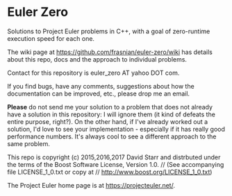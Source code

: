 # Euler Zero
Solutions to Project Euler problems in C++, with a goal of zero-runtime execution speed for each one.

The wiki page at https://github.com/frasnian/euler-zero/wiki has details about this repo, docs and the approach to individual problems.

Contact for this repository is euler_zero AT yahoo DOT com.

If you find bugs, have any comments, suggestions about how the documentation can be improved, etc., please drop me an email.

**Please** do not send me your solution to a problem that does not already have a solution in this repository: I will ignore them (it kind of defeats the entire purpose, right?). On the other hand, if I've already worked out a solution, I'd love to see your implementation - especially if it has really good performance numbers. It's always cool to see a different approach to the same problem.

This repo is copyright (c) 2015,2016,2017 David Starr and distrbuted under the terms of the Boost Software License, Version 1.0. // (See accompanying file LICENSE_1_0.txt or copy at // http://www.boost.org/LICENSE_1_0.txt)

The Project Euler home page is at https://projecteuler.net/.
